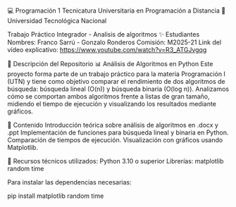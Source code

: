 💻 Programación 1
Tecnicatura Universitaria en Programación a Distancia
📍 Universidad Tecnológica Nacional

Trabajo Práctico Integrador - Analisis de algoritmos
✨ Estudiantes
Nombres: Franco Sarrú - Gonzalo Ronderos
Comisión: M2025-21
Link del vídeo explicativo:
https://www.youtube.com/watch?v=R3_ATGJvgqg

📂 Descripción del Repositorio
📊 Análisis de Algoritmos en Python
Este proyecto forma parte de un trabajo práctico para la materia Programación I (UTN) y tiene como objetivo comparar el rendimiento de dos algoritmos de búsqueda: búsqueda lineal (O(n)) y búsqueda binaria (O(log n)). 
Analizamos cómo se comportan ambos algoritmos frente a listas de gran tamaño, midiendo el tiempo de ejecución y visualizando los resultados mediante gráficos.

🧠 Contenido
Introducción teórica sobre análisis de algoritmos en .docx y .ppt
Implementación de funciones para búsqueda lineal y binaria en Python.
Comparación de tiempos de ejecución.
Visualización con gráficos usando Matplotlib.



🧪 Recursos técnicos utilizados:
Python 3.10 o superior
Librerías:
matplotlib
random
time

Para instalar las dependencias necesarias:

pip install matplotlib random time
